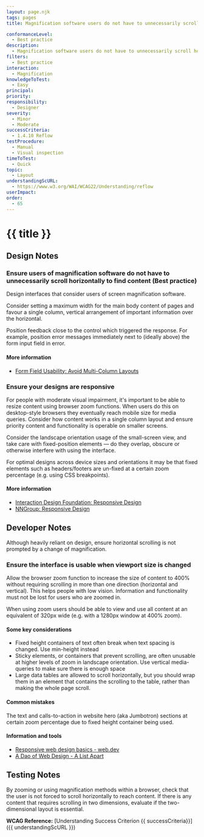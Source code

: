 ```yaml
---
layout: page.njk
tags: pages
title: Magnification software users do not have to unnecessarily scroll horizontal to find content

conformanceLevel:
  - Best practice
description:
  - Magnification software users do not have to unnecessarily scroll horizontal to find content
filters:
  - Best practice
interaction:
  - Magnification
knowledgeToTest:
  - Easy
principal:
priority:
responsibility:
  - Designer
severity:
  - Minor
  - Moderate
successCriteria:
  - 1.4.10 Reflow
testProcedure:
  - Manual
  - Visual inspection
timeToTest:
  - Quick
topic:
  - Layout
understandingScURL:
  - https://www.w3.org/WAI/WCAG22/Understanding/reflow
userImpact:
order:
  - 65
---
```


# {{ title }}

## Design Notes

### Ensure users of magnification software do not have to unnecessarily scroll horizontally to find content (Best practice)

Design interfaces that consider users of screen magnification software.

Consider setting a maximum width for the main body content of pages and favour a single column, vertical arrangement of important information over the horizontal.

Position feedback close to the control which triggered the response. For example, position error messages immediately next to (ideally above) the form input field in error.

#### More information

- [Form Field Usability: Avoid Multi-Column Layouts](https://baymard.com/blog/avoid-multi-column-forms)

### Ensure your designs are responsive

For people with moderate visual impairment, it's important to be able to resize content using browser zoom functions. When users do this on desktop-style browsers they eventually reach mobile size for media queries. Consider how content works in a single column layout and ensure priority content and functionality is operable on smaller screens.

Consider the landscape orientation usage of the small-screen view, and take care with fixed-position elements — do they overlap, obscure or otherwise interfere with using the interface.

For optimal designs across device sizes and orientations it may be that fixed elements such as headers/footers are un-fixed at a certain zoom percentage (e.g. using CSS breakpoints).

#### More information

- [Interaction Design Foundation: Responsive Design](https://www.interaction-design.org/literature/topics/responsive-design)
- [NNGroup: Responsive Design](https://www.nngroup.com/articles/responsive-web-design-definition/)

## Developer Notes

Although heavily reliant on design, ensure horizontal scrolling is not prompted by a change of magnification.

### Ensure the interface is usable when viewport size is changed

Allow the browser zoom function to increase the size of content to 400% without requiring scrolling in more than one direction (horizontal and vertical). This helps people with low vision. Information and functionality must not be lost for users who are zoomed in.

When using zoom users should be able to view and use all content at an equivalent of 320px wide (e.g. with a 1280px window at 400% zoom).

#### Some key considerations

- Fixed height containers of text often break when text spacing is changed. Use min-height instead
- Sticky elements, or containers that prevent scrolling, are often unusable at higher levels of zoom in landscape orientation. Use vertical media-queries to make sure there is enough space
- Large data tables are allowed to scroll horizontally, but you should wrap them in an element that contains the scrolling to the table, rather than making the whole page scroll.

#### Common mistakes

The text and calls-to-action in website hero (aka Jumbotron) sections at certain zoom percentage due to fixed height container being used.

#### Information and tools

- [Responsive web design basics - web.dev](https://web.dev/responsive-web-design-basics/)
- [A Dao of Web Design -  A List Apart](https://alistapart.com/article/dao/)

## Testing Notes

By zooming or using magnification methods within a browser, check that the user is not forced to scroll horizontally to reach content. If there is any content that requires scrolling in two dimensions, evaluate if the two-dimensional layout is essential.

**WCAG Reference:** [Understanding Success Criterion {{ successCriteria}}]({{ understandingScURL }})
